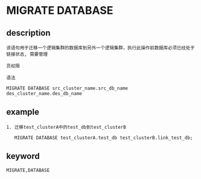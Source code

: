 # MIGRATE DATABASE
## description

    该语句用于迁移一个逻辑集群的数据库到另外一个逻辑集群，执行此操作前数据库必须已经处于链接状态, 需要管理

    员权限

    语法

    MIGRATE DATABASE src_cluster_name.src_db_name des_cluster_name.des_db_name

## example

    1. 迁移test_clusterA中的test_db到test_clusterB
    
       MIGRATE DATABASE test_clusterA.test_db test_clusterB.link_test_db;

## keyword
    MIGRATE,DATABASE

